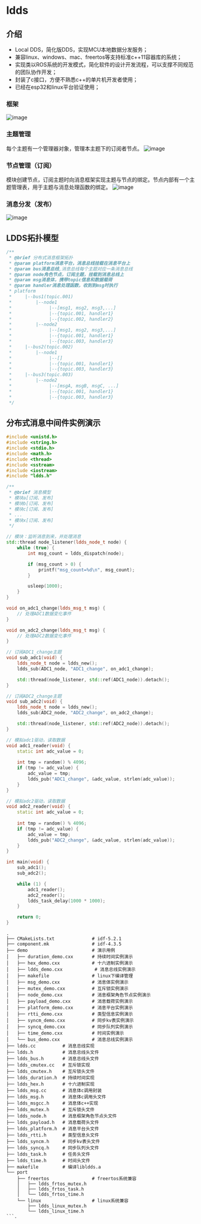 # ldds

## 介绍
- Local DDS，简化版DDS，实现MCU本地数据分发服务；
- 兼容linux、windows、mac、freertos等支持标准c++11容器库的系统；
- 实现类以ROS系统的开发模式，简化软件的设计开发流程，可以支撑不同规范的团队协作开发；
- 封装了c接口，方便不熟悉c++的单片机开发者使用；
- 已经在esp32和linux平台验证使用；
###  框架
![image](https://github.com/zschong/ldds/assets/26220314/135bc8c5-2948-41c2-8f3f-bbf1fc4e8a71)

### 主题管理
每个主题有一个管理器对象，管理本主题下的订阅者节点。
![image](https://github.com/zschong/ldds/assets/26220314/21916fe0-4b50-4cdf-9387-62d09a3e6f87)
### 节点管理（订阅）
模块创建节点，订阅主题时向消息框架实现主题与节点的绑定。节点内部有一个主题管理表，用于主题与消息处理函数的绑定。
![image](https://github.com/zschong/ldds/assets/26220314/96a3b0af-ec5d-4943-b919-3e0339d3ef1f)

### 消息分发（发布）
![image](https://github.com/zschong/ldds/assets/26220314/40d85d6e-78c9-4e49-8666-c6c832063b55)

## LDDS拓扑模型
```cpp
/**
 * @brief 分布式消息框架拓扑
 * @param platform消息平台，消息总线挂载在消息平台上
 * @param bus消息总线,消息总线每个主题对应一条消息总线
 * @param node角色节点，订阅主题，挂载到消息总线上
 * @param msg消息体，携带topic信息和数据载荷
 * @param handler消息处理函数，收到到msg时执行
 * platform
 *     |--bus1(topic.001)
 *         |--node1
 *              |--[msg1, msg2, msg3,...]
 *              |--{topic.001, handler1}
 *              |--{topic.002, handler2}
 *         |--node2
 *              |--[msg1, msg2, msg3,...]
 *              |--{topic.001, handler1}
 *              |--{topic.003, handler3}
 *     |--bus2(topic.002)
 *         |--node1
 *              |--[]
 *              |--{topic.001, handler1}
 *              |--{topic.003, handler3}
 *     |--bus3(topic.003)
 *         |--node2
 *              |--[msgA, msgB, msgC, ...]
 *              |--{topic.001, handler1}
 *              |--{topic.003, handler3}
 */
```

## 分布式消息中间件实例演示
```cpp
#include <unistd.h>
#include <string.h>
#include <stdio.h>
#include <math.h>
#include <thread>
#include <sstream>
#include <iostream>
#include "ldds.h"

/**
 * @brief 消息模型
 * 模块a[订阅、发布]
 * 模块b[订阅、发布]
 * 模块c[订阅、发布]
 * ...
 * 模块x[订阅、发布]
 */

// 模块：监听消息到来，并处理消息
std::thread node_listener(ldds_node_t node) {
    while (true) {
        int msg_count = ldds_dispatch(node);

        if (msg_count > 0) {
            printf("msg_count=%d\n", msg_count);
        }

        usleep(1000);
    }
}

void on_adc1_change(ldds_msg_t msg) {
    // 处理ADC1数据变化事件
}

void on_adc2_change(ldds_msg_t msg) {
    // 处理ADC2数据变化事件
}

// 订阅ADC1_change主题
void sub_adc1(void) {
    ldds_node_t node = ldds_new();
    ldds_sub(ADC1_node, "ADC1_change", on_adc1_change);

    std::thread(node_listener, std::ref(ADC1_node)).detach();
}

// 订阅ADC2_change主题
void sub_adc2(void) {
    ldds_node_t node = ldds_new();
    ldds_sub(ADC2_node, "ADC2_change", on_adc2_change);

    std::thread(node_listener, std::ref(ADC2_node)).detach();
}

// 模拟adc1驱动，读取数据
void adc1_reader(void) {
    static int adc_value = 0;
    
    int tmp = random() % 4096;
    if (tmp != adc_value) {
        adc_value = tmp;
        ldds_pub("ADC1_change", &adc_value, strlen(adc_value));
    }
}

// 模拟adc2驱动，读取数据
void adc2_reader(void) {
    static int adc_value = 0;
    
    int tmp = random() % 4096;
    if (tmp != adc_value) {
        adc_value = tmp;
        ldds_pub("ADC2_change", &adc_value, strlen(adc_value));
    }
}

int main(void) {
    sub_adc1();
    sub_adc2();

    while (1) {
        adc1_reader();
        adc2_reader();
        ldds_task_delay(1000 * 1000);
    }

    return 0;
}
```
```shell
.
├── CMakeLists.txt              # idf-5.2.1
├── component.mk                # idf-4.3.5
├── demo                        # 演示用例
│   ├── duration_demo.cxx       # 持续时间实例演示
│   ├── hex_demo.cxx            # 十六进制实例演示
│   ├── ldds_demo.cxx            # 消息总线实例演示
│   ├── makefile                # linux下编译管理
│   ├── msg_demo.cxx            # 消息体实例演示
│   ├── mutex_demo.cxx          # 互斥锁实例演示
│   ├── node_demo.cxx           # 消息框架角色节点实例演示
│   ├── payload_demo.cxx        # 消息载荷实例演示
│   ├── platform_demo.cxx       # 消息平台实例演示
│   ├── rtti_demo.cxx           # 类型信息实例演示
│   ├── syncm_demo.cxx          # 同步kv表实例演示
│   ├── syncq_demo.cxx          # 同步队列实例演示
│   ├── time_demo.cxx           # 时间实例演示
│   └── bus_demo.cxx            # 消息总线实例演示
├── ldds.cc          # 消息总线实现
├── ldds.h           # 消息总线头文件
├── ldds_bus.h       # 消息总线头文件
├── ldds_cmutex.cc   # 互斥锁实现
├── ldds_cmutex.h    # 互斥锁头文件
├── ldds_duration.h  # 持续时间实现
├── ldds_hex.h       # 十六进制实现
├── ldds_msg.cc      # 消息体c调用封装
├── ldds_msg.h       # 消息体c调用头文件
├── ldds_msgcc.h     # 消息体c++实现
├── ldds_mutex.h     # 互斥锁头文件
├── ldds_node.h      # 消息框架角色节点头文件
├── ldds_payload.h   # 消息载荷头文件
├── ldds_platform.h  # 消息平台头文件
├── ldds_rtti.h      # 类型信息头文件
├── ldds_syncm.h     # 同步kv表头文件
├── ldds_syncq.h     # 同步队列头文件
├── ldds_task.h      # 任务头文件
├── ldds_time.h      # 时间头文件
├── makefile         # 编译libldds.a
└── port
    ├── freertos                # freertos系统兼容
    │   ├── ldds_frtos_mutex.h
    │   ├── ldds_frtos_task.h
    │   └── ldds_frtos_time.h
    └── linux                   # linux系统兼容
        ├── ldds_linux_mutex.h
        └── ldds_linux_time.h
```.
